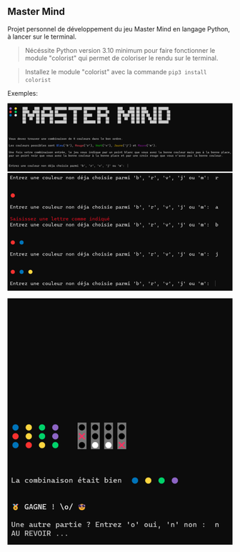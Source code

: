 ## Master Mind

Projet personnel de développement du jeu Master Mind en langage Python, à lancer sur le terminal.

>Nécéssite Python version 3.10 minimum pour faire fonctionner le module "colorist" qui permet de coloriser le rendu sur le terminal.

>Installez le module "colorist" avec la commande `pip3 install colorist`

Exemples:

![minesweeper grid 15*15, 35 bombs](screen/master_mind_screen1.png)
![minesweeper grid 25*25, 450 bombs](screen/master_mind_screen2.png)

![minesweeper grid 25*25, 450 bombs](screen/master_mind_screen3.png)